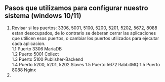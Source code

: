## Pasos que utilizamos para configurar nuestro sistema (windows 10/11)
1. Revisar si los puertos:  3306, 5001, 5100, 5200, 5201, 5202, 5672, 8088  estan desocupados, de lo contrario se deberan cerrar las aplicaciones que utilicen esos puertos, o 
cambiar los puertos utilizados para ejecutar cada aplicacion.   
  1.1 Puerto 3306 MariaDB   
  1.2 Puerto 5001 Collect   
  1.3 Puerto 5100 Publisher-Backend   
  1.4 Puerto 5200, 5201, 5202 Slaves 
  1.5 Puerto 5672 RabbitMQ
  1.5 Puerto 8088 Nginx
2. 
